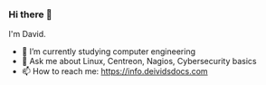### Hi there 👋

<!--**deividgdt/deividgdt** is a ✨ _special_ ✨ repository because its `README.md` (this file) appears on your GitHub profile.-->

I'm David.

- 🌱 I’m currently studying computer engineering 
- 💬 Ask me about Linux, Centreon, Nagios, Cybersecurity basics
- 📫 How to reach me: https://info.deividsdocs.com
